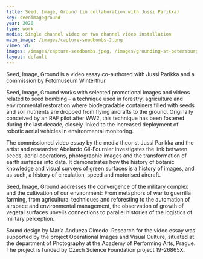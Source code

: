 ```yaml
---
title: Seed, Image, Ground (in collaboration with Jussi Parikka)
key: seedimageground
year: 2020
type: work
media: Single channel video or two channel video installation
main_image: /images/capture-seedbombs-2.png
vimeo_id: 
images: /images/capture-seedbombs.jpeg, /images/grounding-st-petersburg-SIG-0.jpg, /images/grounding-st-petersburg-SIG-1.jpg, /images/grounding-st-petersburg-SIG-2.jpg, /images/grounding-st-petersburg-SIG-3.jpg
layout: default
---
```




<div class="en">
<p>Seed, Image, Ground is a video essay co-authored with Jussi Parikka and a commission by Fotomuseum Winterthur</p>

<p>Seed, Image, Ground works with selected promotional images and videos related to seed bombing – a technique used in forestry, agriculture and environmental restoration where biodegradable containers filled with seeds and soil nutrients are dropped from flying aircrafts to the ground. Originally conceived by an RAF pilot after WW2, this technique has been fostered during the last decade, closely linked to the increased deployment of robotic aerial vehicles in environmental monitoring.</p> 
<p>The commissioned video essay by the media theorist Jussi Parikka and the artist and researcher Abelardo Gil-Fournier investigates the link between seeds, aerial operations, photographic images and the transformation of earth surfaces into data. It demonstrates how the history of botanic knowledge and visual surveys of green surfaces is a history of images, and as such, a history of circulation, speed and motorised aircraft.</p>
<p>Seed, Image, Ground addresses the convergence of the military complex and the cultivation of our environment: From metaphors of war to guerrilla farming, from agricultural techniques and reforesting to the automation of airspace and environmental management, the observation of growth of vegetal surfaces unveils connections to parallel histories of the logistics of military perception.</p>
<p>
Sound design by María Andueza Olmedo. Research for the video essay was supported by the project Operational Images and Visual Culture, situated at the department of Photography at the Academy of Performing Arts, Prague. The project is funded by Czech Science Foundation project 19-26865X.</p>

</div>
